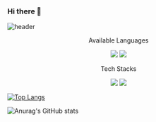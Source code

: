 ### Hi there 👋

![header](https://capsule-render.vercel.app/api?type=wave&color=auto&height=300&section=header&text=Jae%YoungChoi&fontSize=40)

<p align="center">Available Languages</p>

<p align="center">
<img src="https://img.shields.io/badge/Python-3766AB?style=flat-square&logo=Python&logoColor=white"/> <img src="https://img.shields.io/badge/JavaScript-FF9A00?style=flat-square&logo=JavaScript&logoColor=white"/>
  
<p align="center">Tech Stacks</p>

<p align="center">
<img src="https://img.shields.io/badge/AmazonAWS-232F3E?style=flat-square&logo=AmazonAWS&logoColor=white"/> <img src="https://img.shields.io/badge/Firebase-FFCA28?style=flat-square&logo=Firebase&logoColor=black"/>
</p>


[![Top Langs](https://github-readme-stats.vercel.app/api/top-langs/?username=anuraghazra&layout=compact)](https://github.com/anuraghazra/github-readme-stats)

 ![Anurag's GitHub stats](https://github-readme-stats.vercel.app/api?username=chlwodud77&show_icons=true&theme=onedark)




<!--
**chlwodud77/chlwodud77** is a ✨ _special_ ✨ repository because its `README.md` (this file) appears on your GitHub profile.

Here are some ideas to get you started:

- 🔭 I’m currently working on ...
- 🌱 I’m currently learning ...
- 👯 I’m looking to collaborate on ...
- 🤔 I’m looking for help with ...
- 💬 Ask me about ...
- 📫 How to reach me: ...
- 😄 Pronouns: ...
- ⚡ Fun fact: ...
-->
